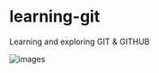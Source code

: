 # learning-git

Learning and exploring GIT & GITHUB

![images](https://user-images.githubusercontent.com/124461341/224292160-877aa342-f00d-4315-8386-ec8115c08508.png)
